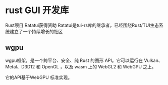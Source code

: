 # rust GUI 开发库

Rust项目 Ratatui获得资助
Ratatui是tui-rs库的继承者，已经围绕Rust/TUI生态系统建立了一个持续增长的社区

## wgpu

wgpu框架，是一个跨平台、安全、纯 Rust 的图形 API。它可以运行在 Vulkan、Metal、D3D12 和 OpenGL ，以及 wasm 上的 WebGL2 和 WebGPU 之上。

它的API基于WebGPU 标准实现。

